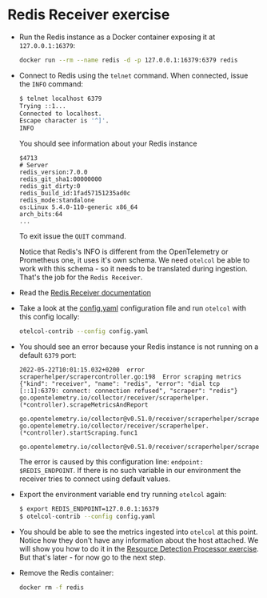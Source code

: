 # Redis Receiver exercise

* Run the Redis instance as a Docker container exposing it at `127.0.0.1:16379`:

  ```bash
  docker run --rm --name redis -d -p 127.0.0.1:16379:6379 redis
  ```

* Connect to Redis using the `telnet` command. When connected, issue the `INFO` command:

  ```bash
  $ telnet localhost 6379
  Trying ::1...
  Connected to localhost.
  Escape character is '^]'.
  INFO
  ```

  You should see information about your Redis instance

  ```text
  $4713
  # Server
  redis_version:7.0.0
  redis_git_sha1:00000000
  redis_git_dirty:0
  redis_build_id:1fad57151235ad0c
  redis_mode:standalone
  os:Linux 5.4.0-110-generic x86_64
  arch_bits:64
  ...
  ```

  To exit issue the `QUIT` command.

  Notice that Redis's INFO is different from the OpenTelemetry or Prometheus one, it uses it's own schema. We need `otelcol` be able to work with this schema - so it needs to be translated during ingestion. That's the job for the `Redis Receiver`.

* Read the [Redis Receiver documentation](https://github.com/open-telemetry/opentelemetry-collector-contrib/tree/v0.51.0/receiver/redisreceiver)

* Take a look at the [config.yaml](config.yaml) configuration file and run `otelcol` with this config locally:

  ```bash
  otelcol-contrib --config config.yaml
  ```

* You should see an error because your Redis instance is not running on a default `6379` port:

  ```text
  2022-05-22T10:01:15.032+0200	error	scraperhelper/scrapercontroller.go:198	Error scraping metrics	{"kind": "receiver", "name": "redis", "error": "dial tcp [::1]:6379: connect: connection refused", "scraper": "redis"}
  go.opentelemetry.io/collector/receiver/scraperhelper.(*controller).scrapeMetricsAndReport
    go.opentelemetry.io/collector@v0.51.0/receiver/scraperhelper/scrapercontroller.go:198
  go.opentelemetry.io/collector/receiver/scraperhelper.(*controller).startScraping.func1
    go.opentelemetry.io/collector@v0.51.0/receiver/scraperhelper/scrapercontroller.go:173
  ```

  The error is caused by this configuration line: `endpoint: $REDIS_ENDPOINT`. If there is no such variable in our environment the receiver tries to connect using default values.

* Export the environment variable end try running `otelcol` again:

  ```bash
  $ export REDIS_ENDPOINT=127.0.0.1:16379
  $ otelcol-contrib --config config.yaml
  ```

* You should be able to see the metrics ingested into `otelcol` at this point. Notice how they don't have any information about the host attached. We will show you how to do it in the [Resource Detection Processor exercise](../../processors/resourcedetection/). But that's later - for now go to the next step.

* Remove the Redis container:

  ```bash
  docker rm -f redis
  ```
